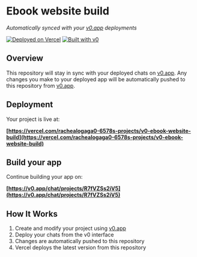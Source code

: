 # Ebook website build

*Automatically synced with your [v0.app](https://v0.app) deployments*

[![Deployed on Vercel](https://img.shields.io/badge/Deployed%20on-Vercel-black?style=for-the-badge&logo=vercel)](https://vercel.com/rachealogaga0-6578s-projects/v0-ebook-website-build)
[![Built with v0](https://img.shields.io/badge/Built%20with-v0.app-black?style=for-the-badge)](https://v0.app/chat/projects/R7fVZSs2iV5)

## Overview

This repository will stay in sync with your deployed chats on [v0.app](https://v0.app).
Any changes you make to your deployed app will be automatically pushed to this repository from [v0.app](https://v0.app).

## Deployment

Your project is live at:

**[https://vercel.com/rachealogaga0-6578s-projects/v0-ebook-website-build](https://vercel.com/rachealogaga0-6578s-projects/v0-ebook-website-build)**

## Build your app

Continue building your app on:

**[https://v0.app/chat/projects/R7fVZSs2iV5](https://v0.app/chat/projects/R7fVZSs2iV5)**

## How It Works

1. Create and modify your project using [v0.app](https://v0.app)
2. Deploy your chats from the v0 interface
3. Changes are automatically pushed to this repository
4. Vercel deploys the latest version from this repository